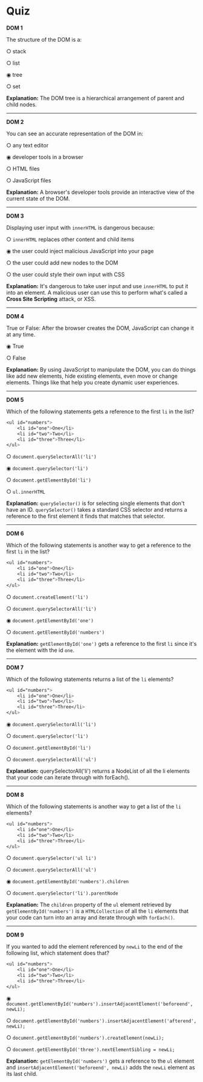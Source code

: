 # Quiz

**DOM 1**

The structure of the DOM is a:

○ stack

○ list

◉ tree

○ set

**Explanation:** The DOM tree is a hierarchical arrangement of parent and child nodes.

---

**DOM 2**

You can see an accurate representation of the DOM in:

○ any text editor

◉ developer tools in a browser

○ HTML files

○ JavaScript files

**Explanation:** A browser's developer tools provide an interactive view of the current state of the DOM.

---

**DOM 3**

Displaying user input with `innerHTML` is dangerous because:

○ `innerHTML` replaces other content and child items

◉ the user could inject malicious JavaScript into your page

○ the user could add new nodes to the DOM

○ the user could style their own input with CSS

**Explanation:** It's dangerous to take user input and use `innerHTML` to put it into an element. A malicious user can use this to perform what's called a **Cross Site Scripting** attack, or XSS.

---

**DOM 4**

True or False: After the browser creates the DOM, JavaScript can change it at any time.

◉ True

○ False

**Explanation:** By using JavaScript to manipulate the DOM, you can do things like add new elements, hide existing elements, even move or change elements. Things like that help you create dynamic user experiences.

---

**DOM 5**

Which of the following statements gets a reference to the first `li` in the list?

```css
<ul id="numbers">
    <li id="one">One</li>
    <li id="two">Two</li>
    <li id="three">Three</li>
</ul>
```

○ `document.querySelectorAll('li')`

◉ `document.querySelector('li')`

○ `document.getElementById('li')`

○ `ul.innerHTML`

**Explanation:** `querySelector()` is for selecting single elements that don't have an ID. `querySelector()` takes a standard CSS selector and returns a reference to the first element it finds that matches that selector.

---

**DOM 6**

Which of the following statements is another way to get a reference to the first `li` in the list?

```css
<ul id="numbers">
    <li id="one">One</li>
    <li id="two">Two</li>
    <li id="three">Three</li>
</ul>
```

○ `document.createElement('li')`

○ `document.querySelectorAll('li')`

◉ `document.getElementById('one')`

○ `document.getElementById('numbers')`

**Explanation:** `getElementById('one')` gets a reference to the first `li` since it's the element with the id `one`.

---

**DOM 7**

Which of the following statements returns a list of the `li` elements?

```css
<ul id="numbers">
    <li id="one">One</li>
    <li id="two">Two</li>
    <li id="three">Three</li>
</ul>
```

◉ `document.querySelectorAll('li')`

○ `document.querySelector('li')`

○ `document.getElementById('li')`

○ `document.querySelectorAll('ul')`

**Explanation:** querySelectorAll('li') returns a NodeList of all the li elements that your code can iterate through with forEach().

---

**DOM 8**

Which of the following statements is another way to get a list of the `li` elements?

```css
<ul id="numbers">
    <li id="one">One</li>
    <li id="two">Two</li>
    <li id="three">Three</li>
</ul>
```

○ `document.querySelector('ul li')`

○ `document.querySelectorAll('ul')`

◉ `document.getElementById('numbers').children`

○ `document.querySelector('li').parentNode`

**Explanation:** The `children` property of the `ul` element retrieved by `getElementById('numbers')` is a `HTMLCollection` of all the `li` elements that your code can turn into an array and iterate through with `forEach()`.

---

**DOM 9**

If you wanted to add the element referenced by `newLi` to the end of the following list, which statement does that?

```css
<ul id="numbers">
    <li id="one">One</li>
    <li id="two">Two</li>
    <li id="three">Three</li>
</ul>
```

◉ `document.getElementById('numbers').insertAdjacentElement('beforeend', newLi);`

○ `document.getElementById('numbers').insertAdjacentElement('afterend', newLi);`

○ `document.getElementById('numbers').createElement(newLi);`

○ `document.getElementById('three').nextElementSibling = newLi;`

**Explanation:** `getElementById('numbers')` gets a reference to the `ul` element and `insertAdjacentElement('beforeend', newLi)` adds the `newLi` element as its last child.